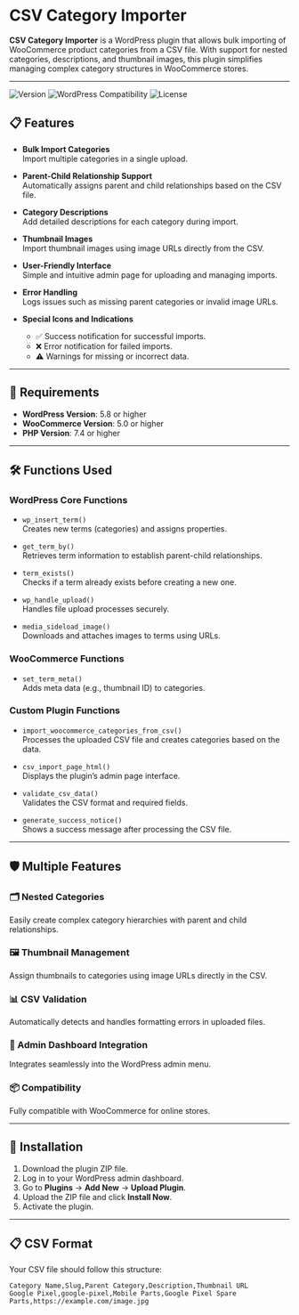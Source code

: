 # CSV Category Importer  

**CSV Category Importer** is a WordPress plugin that allows bulk importing of WooCommerce product categories from a CSV file. With support for nested categories, descriptions, and thumbnail images, this plugin simplifies managing complex category structures in WooCommerce stores.  

---

![Version](https://img.shields.io/badge/version-1.2-blue)      ![WordPress Compatibility](https://img.shields.io/badge/WordPress-5.0%2B-brightgreen)     ![License](https://img.shields.io/badge/license-GPL--2.0-blue) 

## 📋 Features  

- **Bulk Import Categories**  
  Import multiple categories in a single upload.  

- **Parent-Child Relationship Support**  
  Automatically assigns parent and child relationships based on the CSV file.  

- **Category Descriptions**  
  Add detailed descriptions for each category during import.  

- **Thumbnail Images**  
  Import thumbnail images using image URLs directly from the CSV.  

- **User-Friendly Interface**  
  Simple and intuitive admin page for uploading and managing imports.  

- **Error Handling**  
  Logs issues such as missing parent categories or invalid image URLs.  

- **Special Icons and Indications**  
  - ✅ Success notification for successful imports.  
  - ❌ Error notification for failed imports.  
  - ⚠️ Warnings for missing or incorrect data.  

---

## 🔧 Requirements  

- **WordPress Version**: 5.8 or higher  
- **WooCommerce Version**: 5.0 or higher  
- **PHP Version**: 7.4 or higher  

---

## 🛠️ Functions Used  

### WordPress Core Functions  

- `wp_insert_term()`  
  Creates new terms (categories) and assigns properties.  

- `get_term_by()`  
  Retrieves term information to establish parent-child relationships.  

- `term_exists()`  
  Checks if a term already exists before creating a new one.  

- `wp_handle_upload()`  
  Handles file upload processes securely.  

- `media_sideload_image()`  
  Downloads and attaches images to terms using URLs.  

### WooCommerce Functions  

- `set_term_meta()`  
  Adds meta data (e.g., thumbnail ID) to categories.  

### Custom Plugin Functions  

- `import_woocommerce_categories_from_csv()`  
  Processes the uploaded CSV file and creates categories based on the data.  

- `csv_import_page_html()`  
  Displays the plugin’s admin page interface.  

- `validate_csv_data()`  
  Validates the CSV format and required fields.  

- `generate_success_notice()`  
  Shows a success message after processing the CSV file.  

---

## 🛡️ Multiple Features  

### 🗂️ Nested Categories  
Easily create complex category hierarchies with parent and child relationships.  

### 🖼️ Thumbnail Management  
Assign thumbnails to categories using image URLs directly in the CSV.  

### 📊 CSV Validation  
Automatically detects and handles formatting errors in uploaded files.  

### 🌟 Admin Dashboard Integration  
Integrates seamlessly into the WordPress admin menu.  

### 📦 Compatibility  
Fully compatible with WooCommerce for online stores.  

---

## 🚀 Installation  

1. Download the plugin ZIP file.  
2. Log in to your WordPress admin dashboard.  
3. Go to **Plugins** → **Add New** → **Upload Plugin**.  
4. Upload the ZIP file and click **Install Now**.  
5. Activate the plugin.  

---

## 📋 CSV Format  

Your CSV file should follow this structure:  

```csv  
Category Name,Slug,Parent Category,Description,Thumbnail URL  
Google Pixel,google-pixel,Mobile Parts,Google Pixel Spare Parts,https://example.com/image.jpg  
